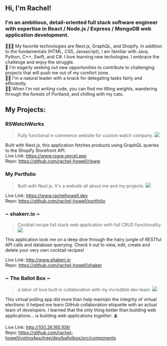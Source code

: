## Hi, I'm Rachel!

### I'm an ambitious, detail-oriented full stack software engineer with expertise in React / Node.js / Express / MongoDB web application development. 

👩🏽‍💻 My favorite technologies are Next.js, GraphQL, and Shopify. In addition to the fundamentals (HTML, CSS, Javascript), I am familiar with Java, Python, C++, Swift, and C#. I love learning new techologies. I embrace the challenge and enjoy the struggle.  
🔎 I'm eagerly seeking out new opportunities to contribute to challenging projects that will push me out of my comfort zone.  
🙌🏼  I'm a natural leader with a knack for delegating tasks fairly and efficiently.  
🏋🏼 When I'm not writing code, you can find me lifting weights, wandering through the forests of Portland, and chilling with my cats.  

## My Projects:

### RSWatchWorks
> Fully functional e-commerce website for custom watch company.
![](https://github.com/rachel-howell/rachel-howell/rswwgif.gif)

Built with Next.js, this application fetches products using GraphQL queries to the Shopify Storefront API.  
Live Link: https://www.rsww.vercel.app  
Repo: https://github.com/rachel-howell/rlsww

### My Portfolio
> Built with Next.js. It's a website all about me and my projects. 
![](https://github.com/rachel-howell/rachel-howell/portfolio.gif)

Live Link: https://www.rachelhowell.dev  
Repo: https://github.com/rachel-howell/portfolio

### ~ shakerr.io ~
> Cocktail recipe full stack web application with full CRUD functionality.
![](https://github.com/rachel-howell/rachel-howell/shakerr.gif)
 
This application took me on a deep dive through the hairy jungle of RESTful API calls and database querying. Check it out to view, edit, create and delete your very own cocktail recipes!

Live Link: http://www.shakerr.io  
Repo: https://github.com/rachel-howell/shaker  

### ~ The Ballot Box ~
> a labor of love built in collaboration with my incredible dev team.
![](https://github.com/rachel-howell/rachel-howell/ballotbox.gif)

This virtual polling app did more than help maintain the integrity of virtual elections: it helped me learn GitHub collaboration etiquette with an actual team of developers. I learned that the only thing better than building web applications... is building web applications *together*. 🫂

Live Link: http://100.26.160.109/  
Repo: https://github.com/rachel-howell/votingApp/tree/dev/ballotbox/src/components
